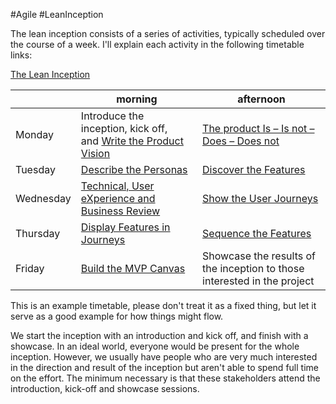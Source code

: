 #Agile #LeanInception 

The lean inception consists of a series of activities, typically scheduled over the course of a week. I'll explain each activity in the following timetable links:

[The Lean Inception](https://martinfowler.com/articles/lean-inception/)

|           | morning                                                                                                                                       | afternoon                                                                                                           |
| --------- | --------------------------------------------------------------------------------------------------------------------------------------------- | ------------------------------------------------------------------------------------------------------------------- |
| Monday    | Introduce the inception, kick off, and [Write the Product Vision](https://martinfowler.com/articles/lean-inception/write-product-vision.html) | [The product Is – Is not – Does – Does not](https://martinfowler.com/articles/lean-inception/product-is-isnot.html) |
| Tuesday   | [Describe the Personas](https://martinfowler.com/articles/lean-inception/describe-personas.html)                                              | [Discover the Features](https://martinfowler.com/articles/lean-inception/discover-features.html)                    |
| Wednesday | [Technical, User eXperience and Business Review](https://martinfowler.com/articles/lean-inception/tech-and-business-review.html)              | [Show the User Journeys](https://martinfowler.com/articles/lean-inception/show-user-journeys.html)                  |
| Thursday  | [Display Features in Journeys](https://martinfowler.com/articles/lean-inception/display-features-in-journeys.html)                            | [Sequence the Features](https://martinfowler.com/articles/lean-inception/define-sequence.html)                      |
|Friday|[Build the MVP Canvas](https://martinfowler.com/articles/lean-inception/build-mvp-canvas.html)|Showcase the results of the inception to those interested in the project|

This is an example timetable, please don't treat it as a fixed thing, but let it serve as a good example for how things might flow.

We start the inception with an introduction and kick off, and finish with a showcase. In an ideal world, everyone would be present for the whole inception. However, we usually have people who are very much interested in the direction and result of the inception but aren't able to spend full time on the effort. The minimum necessary is that these stakeholders attend the introduction, kick-off and showcase sessions.